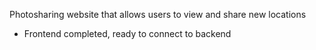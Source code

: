 Photosharing website that allows users to view and share new locations

- Frontend completed, ready to connect to backend
